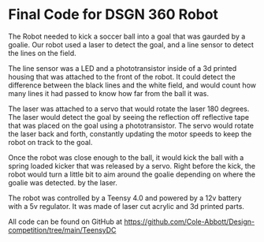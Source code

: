 Final Code for DSGN 360 Robot
=============================

The Robot needed to kick a soccer ball into a goal that was gaurded by a goalie.
Our robot used a laser to detect the goal, and a line sensor to detect the lines on the field.

The line sensor was a LED and a phototransistor inside of a 3d printed housing that was attached to the front of the robot.
It could detect the difference between the black lines and the white field, and would count how many lines it had passed 
to know how far from the ball it was. 

The laser was attached to a servo that would rotate the laser 180 degrees. The laser would detect the goal by seeing the
reflection off reflective tape that was placed on the goal using a phototransistor. The servo would rotate the laser back and forth, constantly updating the motor speeds to keep the robot on track to the goal.

Once the robot was close enough to the ball, it would kick the ball with a spring loaded kicker that was released by a servo.
Right before the kick, the robot would turn a little bit to aim around the goalie depending on where the goalie was detected. by the laser.

The robot was controlled by a Teensy 4.0 and powered by a 12v battery with a 5v regulator. It was made of laser cut acrylic and 3d printed parts.

All code can be found on GitHub at
https://github.com/Cole-Abbott/Design-competition/tree/main/TeensyDC 
